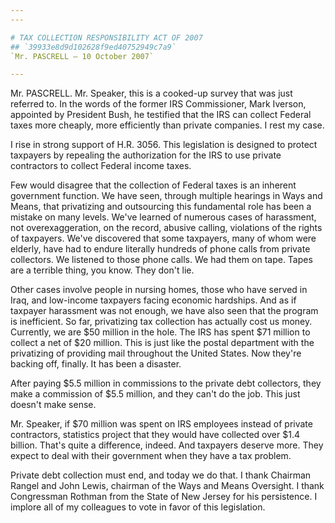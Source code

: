 ```yaml
---
---

# TAX COLLECTION RESPONSIBILITY ACT OF 2007
## `39933e8d9d102628f9ed40752949c7a9`
`Mr. PASCRELL — 10 October 2007`

---
```



Mr. PASCRELL. Mr. Speaker, this is a cooked-up survey that was just 
referred to. In the words of the former IRS Commissioner, Mark Iverson, 
appointed by President Bush, he testified that the IRS can collect 
Federal taxes more cheaply, more efficiently than private companies. I 
rest my case.

I rise in strong support of H.R. 3056. This legislation is designed 
to protect taxpayers by repealing the authorization for the IRS to use 
private contractors to collect Federal income taxes.

Few would disagree that the collection of Federal taxes is an 
inherent government function. We have seen, through multiple hearings 
in Ways and Means, that privatizing and outsourcing this fundamental 
role has been a mistake on many levels. We've learned of numerous cases 
of harassment, not overexaggeration, on the record, abusive calling, 
violations of the rights of taxpayers. We've discovered that some 
taxpayers, many of whom were elderly, have had to endure literally 
hundreds of phone calls from private collectors. We listened to those 
phone calls. We had them on tape. Tapes are a terrible thing, you know. 
They don't lie.

Other cases involve people in nursing homes, those who have served in 
Iraq, and low-income taxpayers facing economic hardships. And as if 
taxpayer harassment was not enough, we have also seen that the program 
is inefficient. So far, privatizing tax collection has actually cost us 
money. Currently, we are $50 million in the hole. The IRS has spent $71 
million to collect a net of $20 million. This is just like the postal 
department with the privatizing of providing mail throughout the United 
States. Now they're backing off, finally. It has been a disaster.

After paying $5.5 million in commissions to the private debt 
collectors, they make a commission of $5.5 million, and they can't do 
the job. This just doesn't make sense.

Mr. Speaker, if $70 million was spent on IRS employees instead of 
private contractors, statistics project that they would have collected 
over $1.4 billion. That's quite a difference, indeed. And taxpayers 
deserve more. They expect to deal with their government when they have 
a tax problem.

Private debt collection must end, and today we do that. I thank 
Chairman Rangel and John Lewis, chairman of the Ways and Means 
Oversight. I thank Congressman Rothman from the State of New Jersey for 
his persistence. I implore all of my colleagues to vote in favor of 
this legislation.